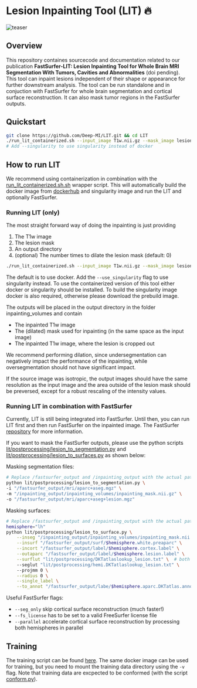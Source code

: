 # Lesion Inpainting Tool (LIT) 🔥

![teaser](https://github.com/ClePol/LIT/blob/main//doc/overview.png?raw=true)

## Overview
This repository containes sourcecode and documentation related to our publication **FastSurfer-LIT: Lesion Inpainting Tool for Whole Brain MRI Segmentation With Tumors,
Cavities and Abnormalities** (doi pending).
This tool can inpaint lesions independent of their shape or appearance for further downstream analysis. The tool can be run standalone and in conjuction with FastSurfer for whole brain segmentation and cortical surface reconstruction. It can also mask tumor regions in the FastSurfer outputs.

## Quickstart

```bash
git clone https://github.com/Deep-MI/LIT.git && cd LIT
./run_lit_containerized.sh --input_image T1w.nii.gz --mask_image lesion_mask.nii.gz --output_directory output_directory
# Add --singularity to use singularity instead of docker
```

## How to run LIT

We recommend using containerization in combination with the [run_lit_containerized.sh.sh](run_lit_containerized.sh.sh) wrapper script.
This will automatically build the docker image from [dockerhub](https://hub.docker.com/r/deepmi/lit) and singularity image and run the LIT and optionally FastSurfer.


### Running LIT (only)

The most straight forward way of doing the inpainting is just providing 
1. The T1w image
2. The lesion mask
3. An output directory
4. (optional) The number times to dilate the lesion mask (default: 0)

```bash
./run_lit_containerized.sh --input_image T1w.nii.gz --mask_image lesion_mask.nii.gz --output_directory output_directory --dilate 2
```
The default is to use docker. Add the `--use_singularity` flag to use singularity instead. To use the containerized version of this tool either docker or singularity should be installed. To build the singularity image docker is also required, otherwise please download the prebuild image.


The outputs will be placed in the output directory in the folder inpainting_volumes and contain
- The inpainted T1w image
- The (dilated) mask used for inpainting (in the same space as the input image)
- The inpainted T1w image, where the lesion is cropped out

We recommend performing dilation, since undersegmentation can negatively impact the performance of the inpainting, while oversegmentation should not have significant impact.


If the source image was isotropic, the output images should have the same resolution as the input image and the area outside of the lesion mask should be preversed, except for a robust rescaling of the intensity values.


### Running LIT in combination with FastSurfer

Currently, LIT is still being integrated into FastSurfer. Until then, you can run LIT first and then run FastSurfer on the inpainted image.
The FastSurfer [repository](https://github.com/deep-mi/FastSurfer) for more information.

If you want to mask the FastSurfer outputs, please use the python scripts [lit/postprocessing/lesion_to_segmentation.py](lit/postprocessing/lesion_to_segmentation.py) and [lit/postprocessing/lesion_to_surfaces.py](lit/postprocessing/lesion_to_surfaces.py) as shown below:



Masking segmentation files:

```bash
# Replace /fastsurfer_output and /inpainting_output with the actual paths
python lit/postprocessing/lesion_to_segmentation.py \
-i "/fastsurfer_output/mri/aparc+aseg.mgz" \
-m "/inpainting_output/inpainting_volumes/inpainting_mask.nii.gz" \
-o "/fastsurfer_output/mri/aparc+aseg+lesion.mgz"
```


Masking surfaces:

```bash
# Replace /fastsurfer_output and /inpainting_output with the actual paths
hemisphere="lh"
python lit/postprocessing/lesion_to_surface.py \
    --inseg "/inpainting_output/inpainting_volumes/inpainting_mask.nii.gz" \
    --insurf "/fastsurfer_output/surf/$hemisphere.white.preaparc" \
    --incort "/fastsurfer_output/label/$hemisphere.cortex.label" \
    --outaparc "/fastsurfer_output/label/$hemisphere.lesion.label" \
    --surflut "lit/postprocessing/DKTatlaslookup_lesion.txt" \  # both lookup files are in the repository
    --seglut "lit/postprocessing/hemi.DKTatlaslookup_lesion.txt" \ 
    --projmm 0 \
    --radius 0 \
    --single_label \
    --to_annot "/fastsurfer_output/labe/$hemisphere.aparc.DKTatlas.annot"
```

Useful FastSurfer flags:
- `--seg_only` skip cortical surface reconstruction (much faster!)
- `--fs_license` has to be set to a valid FreeSurfer license file
- `--parallel` accelerate cortical surface reconstruction by processing both hemispheres in parallel



## Training

The training script can be found [here](lit/train_ddpm.py). The same docker image can be used for training, but you need to mount the training data directory using the `-v` flag. Note that training data are excpected to be conformed (with the script [conform.py](lit/data/conform.py)).




